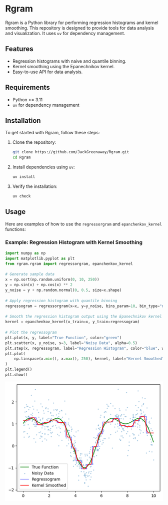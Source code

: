 # Rgram

Rgram is a Python library for performing regression histograms and kernel smoothing. This repository is designed to provide tools for data analysis and visualization. It uses `uv` for dependency management.

## Features

- Regression histograms with naive and quantile binning.
- Kernel smoothing using the Epanechnikov kernel.
- Easy-to-use API for data analysis.

## Requirements

- Python >= 3.11
- `uv` for dependency management

## Installation

To get started with Rgram, follow these steps:

1. Clone the repository:
   ```bash
   git clone https://github.com/JackGreenaway/Rgram.git
   cd Rgram
   ```

2. Install dependencies using `uv`:
   ```bash
   uv install
   ```

3. Verify the installation:
   ```bash
   uv check
   ```

## Usage

Here are examples of how to use the `regressorgram` and `epanchenkov_kernel` functions:

### Example: Regression Histogram with Kernel Smoothing
```python
import numpy as np
import matplotlib.pyplot as plt
from rgram.rgram import regressorgram, epanchenkov_kernel

# Generate sample data
x = np.sort(np.random.uniform(0, 10, 250))
y = np.sin(x) + np.cos(x) ** 2
y_noise = y + np.random.normal(0, 0.5, size=x.shape)

# Apply regression histogram with quantile binning
regressogram = regressorgram(x=x, y=y_noise, bins_param=10, bin_type="naive")

# Smooth the regression histogram output using the Epanechnikov kernel
kernel = epanchenkov_kernel(x_train=x, y_train=regressogram)

# Plot the regressogram
plt.plot(x, y, label="True Function", color="green")
plt.scatter(x, y_noise, s=3, label="Noisy Data", alpha=0.5)
plt.step(x, regressogram, label="Regression Histogram", color="blue", where="mid", alpha=0.3)
plt.plot(
    np.linspace(x.min(), x.max(), 250), kernel, label="Kernel Smoothed", color="red"
)
plt.legend()
plt.show()
```

![Example Output](example.png)
